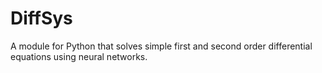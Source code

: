 # DiffSys
A module for Python that solves simple first and second order differential equations using neural networks. 
